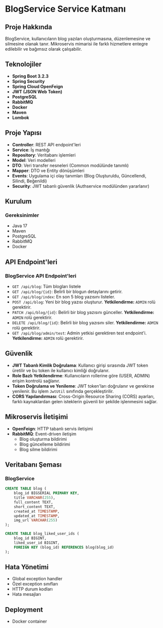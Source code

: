 # BlogService Service Katmanı

## Proje Hakkında
BlogService, kullanıcıların blog yazıları oluşturmasına, düzenlemesine ve silmesine olanak tanır. Mikroservis mimarisi ile farklı hizmetlere entegre edilebilir ve bağımsız olarak çalışabilir.

## Teknolojiler
- **Spring Boot 3.2.3**
- **Spring Security**
- **Spring Cloud OpenFeign**
- **JWT (JSON Web Token)**
- **PostgreSQL**
- **RabbitMQ**
- **Docker**
- **Maven**
- **Lombok**

## Proje Yapısı
- **Controller**: REST API endpoint'leri
- **Service**: İş mantığı
- **Repository**: Veritabanı işlemleri
- **Model**: Veri modelleri
- **DTO**: Veri transfer nesneleri (Common modülünde tanımlı)
- **Mapper**: DTO ve Entity dönüşümleri
- **Events**: Uygulama içi olay tanımları (Blog Oluşturuldu, Güncellendi, Silindi, Beğenildi)
- **Security**: JWT tabanlı güvenlik (Authservice modülünden yararlanır)

## Kurulum

### Gereksinimler
- Java 17
- Maven
- PostgreSQL
- RabbitMQ
- Docker

## API Endpoint'leri

### BlogService API Endpoint'leri
- `GET /api/blog`: Tüm blogları listele
- `GET /api/blog/{id}`: Belirli bir blogun detaylarını getirir.
- `GET /api/blog/index`: En son 5 blog yazısını listeler.
- `POST /api/blog`: Yeni bir blog yazısı oluşturur. **Yetkilendirme:** `ADMIN` rolü gerektirir.
- `PATCH /api/blog/{id}`: Belirli bir blog yazısını günceller. **Yetkilendirme:** `ADMIN` rolü gerektirir.
- `DELETE /api/blog/{id}`: Belirli bir blog yazısını siler. **Yetkilendirme:** `ADMIN` rolü gerektirir.
- `GET /api/blog/admin/test`: Admin yetkisi gerektiren test endpoint'i. **Yetkilendirme:** `ADMIN` rolü gerektirir.

## Güvenlik
- **JWT Tabanlı Kimlik Doğrulama**: Kullanıcı girişi sırasında JWT token üretilir ve bu token ile kullanıcı kimliği doğrulanır.
- **Role Bazlı Yetkilendirme**: Kullanıcıların rollerine göre (USER, ADMIN) erişim kontrolü sağlanır.
- **Token Doğrulama ve Yenileme**: JWT token'ları doğrulanır ve gerekirse yenilenir. Bu işlem `JwtUtil` sınıfında gerçekleştirilir.
- **CORS Yapılandırması**: Cross-Origin Resource Sharing (CORS) ayarları, farklı kaynaklardan gelen isteklerin güvenli bir şekilde işlenmesini sağlar.


## Mikroservis İletişimi
- **OpenFeign**: HTTP tabanlı servis iletişimi
- **RabbitMQ**: Event-driven iletişim
  - Blog oluşturma bildirimi
  - Blog güncelleme bildirimi
  - Blog silme bildirimi

## Veritabanı Şeması

### BlogService
```sql
CREATE TABLE blog (
    blog_id BIGSERIAL PRIMARY KEY,
    title VARCHAR(255),
    full_content TEXT,
    short_content TEXT,
    created_at TIMESTAMP,
    updated_at TIMESTAMP,
    img_url VARCHAR(255)
);

CREATE TABLE blog_liked_user_ids (
    blog_id BIGINT,
    liked_user_id BIGINT,
    FOREIGN KEY (blog_id) REFERENCES blog(blog_id)
);
```

## Hata Yönetimi
- Global exception handler
- Özel exception sınıfları
- HTTP durum kodları
- Hata mesajları

## Deployment
- Docker container




